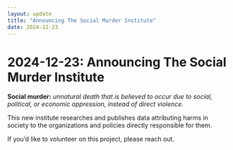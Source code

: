 ```yaml
---
layout: update
title: "Announcing The Social Murder Institute"
date: 2024-12-23
---
```


# 2024-12-23: Announcing The Social Murder Institute


**Social murder:** *unnatural death that is believed to occur due to social, political, or economic oppression, instead of direct violence.*

This new institute researches and publishes data attributing harms in society to the organizations and policies directly responsible for them.

If you’d like to volunteer on this project, please reach out.
